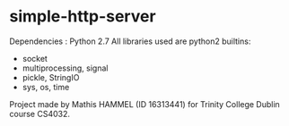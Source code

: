 # simple-http-server

Dependencies : Python 2.7
All libraries used are python2 builtins:
 - socket
 - multiprocessing, signal
 - pickle, StringIO
 - sys, os, time
 
Project made by Mathis HAMMEL (ID 16313441) for Trinity College Dublin course CS4032.